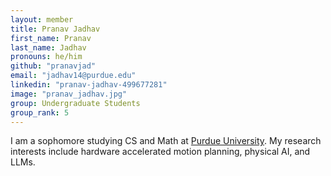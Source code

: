 ```yaml
---
layout: member
title: Pranav Jadhav
first_name: Pranav
last_name: Jadhav
pronouns: he/him
github: "pranavjad"
email: "jadhav14@purdue.edu"
linkedin: "pranav-jadhav-499677281"
image: "pranav_jadhav.jpg"
group: Undergraduate Students
group_rank: 5
---
```


I am a sophomore studying CS and Math at [Purdue University](https://www.purdue.edu/). My research interests include hardware accelerated motion planning, physical AI, and LLMs.

